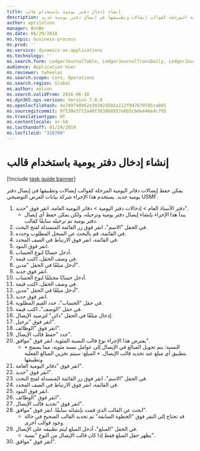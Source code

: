 ```yaml
---
title: إنشاء إدخال دفتر يومية باستخدام قالب
description: يمكن حفظ إيصالات دفاتر اليومية المرحلة كقوالب إيصالات وتطبيقها في إيصال دفتر يومية جديد.
author: aprilolson
manager: AnnBe
ms.date: 08/29/2018
ms.topic: business-process
ms.prod: ''
ms.service: dynamics-ax-applications
ms.technology: ''
ms.search.form: LedgerJournalTable, LedgerJournalTransDaily, LedgerJournalTransVoucherTemplate
audience: Application User
ms.reviewer: twheeloc
ms.search.scope: Core, Operations
ms.search.region: Global
ms.author: aolson
ms.search.validFrom: 2016-06-30
ms.dyn365.ops.version: Version 7.0.0
ms.openlocfilehash: 4a749740b62e39202d502a112f947679f85ca085
ms.sourcegitcommit: 0f530e5f72a40f383868957a6b5cb0e446e4c795
ms.translationtype: HT
ms.contentlocale: ar-SA
ms.lasthandoff: 01/29/2019
ms.locfileid: "316799"
---
```

# <a name="create-a-journal-entry-using-template"></a>إنشاء إدخال دفتر يومية باستخدام قالب

[!include [task guide banner](../../includes/task-guide-banner.md)]

يمكن حفظ إيصالات دفاتر اليومية المرحلة كقوالب إيصالات وتطبيقها في إيصال دفتر يومية جديد. يستخدم هذا الإجراء شركة بيانات العرض التوضيحي USMF.

1. دفتر الأستاذ العام > إدخالات دفتر اليومية > دفاتر اليومية العامة. انقر فوق "جديد".
    * يبدأ هذا الإجراء بإنشاء إيصال دفتر يومية وترحيله، ولكن يمكن حفظ أي إيصال دفتر يومية تم ترحيله سابقًا كقالب.  
2. في الحقل "الاسم"، انقر فوق زر القائمة المنسدلة لفتح البحث.
3. في القائمة، قم بالبحث عن السجل المطلوب وحدده.
4. في القائمة، انقر فوق الارتباط في الصف المحدد.
5. انقر فوق البنود.
6. أدخل حسابًا لنوع الحساب.
7. في وصف الحقل، اكتب قيمة.
8. أدخل مبلغًا في الحقل "مدين".
9. انقر فوق جديد.
10. أدخل حسابًا مختلفًا لنوع الحساب.
11. في وصف الحقل، اكتب قيمة.
12. أدخل مبلغًا في الحقل "مدين".
13. انقر فوق جديد.
14. في حقل "الحساب"، حدد القيم المطلوبة.
15. في حقل "الوصف"، اكتب قيمة.
16. إدخال مبلغًا في الحقل "دائن" لترصيد الإيصال.
17. انقر فوق "ترحيل".
18. انقر فوق "الوظائف".
19. حدد "حفظ قالب الإيصال‬".
20. يفترض هذا الإجراء نوع قالب النسبة المئوية. انقر فوق "موافق".
    * • النسبة: يتم تحويل المبالغ في الإيصال إلى عوامل نسبة مئوية، مما يسمح بتطبيق أي مبلغ عند تحديد قالب الإيصال.  • المبلغ: سيتم تخزين المبالغ الفعلية وتطبيقها.  
21. انقر فوق "دفاتر اليومية العامة".
22. انقر فوق "جديد".
23. في الحقل "الاسم"، انقر فوق زر القائمة المنسدلة لفتح البحث.
24. في القائمة، انقر فوق الارتباط في الصف المحدد.
25. انقر فوق البنود.
26. انقر فوق "الوظائف".
27. انقر فوق "تحديد قالب الإيصال".
28. ابحث عن القالب الذي قمت بإنشائه سابقًا. انقر فوق "موافق".
    * قد تحتاج إلى النقر فوق "الخطوة السابقة" ثم تحديد القالب الصحيح في حالة وجود قوالب أخرى.  
29. في الحقل "المبلغ"، أدخل المبلغ ليتم تطبيقه على الإيصال.
    * يظهر حقل المبلغ فقط إذا كان قالب الإيصال من النوع "نسبة".  
30. انقر فوق "موافق".

